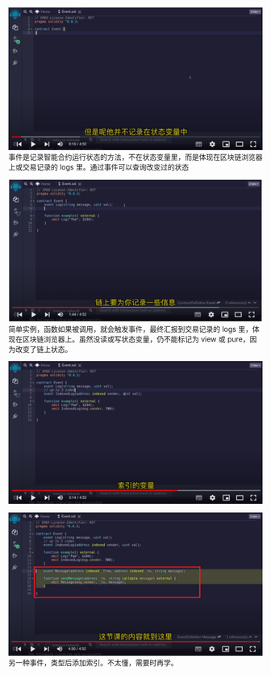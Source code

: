 ![](./img/2022-04-04-22-00-46.png)  
事件是记录智能合约运行状态的方法，不在状态变量里，而是体现在区块链浏览器上或交易记录的 logs 里。通过事件可以查询改变过的状态

![](./img/2022-04-04-22-08-18.png)  
简单实例，函数如果被调用，就会触发事件，最终汇报到交易记录的 logs 里，体现在区块链浏览器上。虽然没读或写状态变量，仍不能标记为 view 或 pure，因为改变了链上状态。

![](./img/2022-04-04-22-17-46.png)

![](./img/2022-04-04-22-19-07.png)  
另一种事件，类型后添加索引。不太懂，需要时再学。
